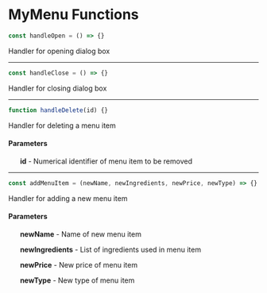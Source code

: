 # MyMenu Functions

```js
const handleOpen = () => {}
```
Handler for opening dialog box

-----

```js
const handleClose = () => {}
```
Handler for closing dialog box

-----

```js
function handleDelete(id) {}
```
Handler for deleting a menu item
#### Parameters
&nbsp;&nbsp;&nbsp;&nbsp;&nbsp;&nbsp;**id** - Numerical identifier of menu item to be removed

-----

```js
const addMenuItem = (newName, newIngredients, newPrice, newType) => {}
```
Handler for adding a new menu item
#### Parameters
&nbsp;&nbsp;&nbsp;&nbsp;&nbsp;&nbsp;**newName** - Name of new menu item

&nbsp;&nbsp;&nbsp;&nbsp;&nbsp;&nbsp;**newIngredients** - List of ingredients used in menu item

&nbsp;&nbsp;&nbsp;&nbsp;&nbsp;&nbsp;**newPrice** - New price of menu item

&nbsp;&nbsp;&nbsp;&nbsp;&nbsp;&nbsp;**newType** - New type of menu item
